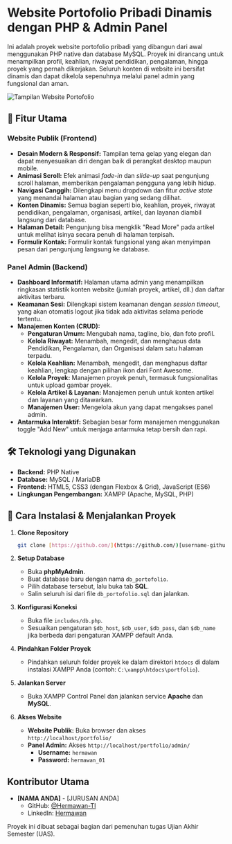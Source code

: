 # Website Portofolio Pribadi Dinamis dengan PHP & Admin Panel

Ini adalah proyek website portofolio pribadi yang dibangun dari awal menggunakan PHP native dan database MySQL. Proyek ini dirancang untuk menampilkan profil, keahlian, riwayat pendidikan, pengalaman, hingga proyek yang pernah dikerjakan. Seluruh konten di website ini bersifat dinamis dan dapat dikelola sepenuhnya melalui panel admin yang fungsional dan aman.

![Tampilan Website Portofolio](https://i.imgur.com/image_99c0dc.png)

## 🌟 Fitur Utama

### Website Publik (Frontend)
* **Desain Modern & Responsif:** Tampilan tema gelap yang elegan dan dapat menyesuaikan diri dengan baik di perangkat desktop maupun mobile.
* **Animasi Scroll:** Efek animasi *fade-in* dan *slide-up* saat pengunjung scroll halaman, memberikan pengalaman pengguna yang lebih hidup.
* **Navigasi Canggih:** Dilengkapi menu dropdown dan fitur *active state* yang menandai halaman atau bagian yang sedang dilihat.
* **Konten Dinamis:** Semua bagian seperti bio, keahlian, proyek, riwayat pendidikan, pengalaman, organisasi, artikel, dan layanan diambil langsung dari database.
* **Halaman Detail:** Pengunjung bisa mengklik "Read More" pada artikel untuk melihat isinya secara penuh di halaman terpisah.
* **Formulir Kontak:** Formulir kontak fungsional yang akan menyimpan pesan dari pengunjung langsung ke database.

### Panel Admin (Backend)
* **Dashboard Informatif:** Halaman utama admin yang menampilkan ringkasan statistik konten website (jumlah proyek, artikel, dll.) dan daftar aktivitas terbaru.
* **Keamanan Sesi:** Dilengkapi sistem keamanan dengan *session timeout*, yang akan otomatis logout jika tidak ada aktivitas selama periode tertentu.
* **Manajemen Konten (CRUD):**
    * **Pengaturan Umum:** Mengubah nama, tagline, bio, dan foto profil.
    * **Kelola Riwayat:** Menambah, mengedit, dan menghapus data Pendidikan, Pengalaman, dan Organisasi dalam satu halaman terpadu.
    * **Kelola Keahlian:** Menambah, mengedit, dan menghapus daftar keahlian, lengkap dengan pilihan ikon dari Font Awesome.
    * **Kelola Proyek:** Manajemen proyek penuh, termasuk fungsionalitas untuk upload gambar proyek.
    * **Kelola Artikel & Layanan:** Manajemen penuh untuk konten artikel dan layanan yang ditawarkan.
    * **Manajemen User:** Mengelola akun yang dapat mengakses panel admin.
* **Antarmuka Interaktif:** Sebagian besar form manajemen menggunakan toggle "Add New" untuk menjaga antarmuka tetap bersih dan rapi.

## 🛠️ Teknologi yang Digunakan

* **Backend:** PHP Native
* **Database:** MySQL / MariaDB
* **Frontend:** HTML5, CSS3 (dengan Flexbox & Grid), JavaScript (ES6)
* **Lingkungan Pengembangan:** XAMPP (Apache, MySQL, PHP)

## 🚀 Cara Instalasi & Menjalankan Proyek

1.  **Clone Repository**
    ```bash
    git clone [https://github.com/](https://github.com/)[username-github-anda]/[nama-repository-anda].git
    ```
2.  **Setup Database**
    * Buka **phpMyAdmin**.
    * Buat database baru dengan nama `db_portofolio`.
    * Pilih database tersebut, lalu buka tab **SQL**.
    * Salin seluruh isi dari file `db_portofolio.sql` dan jalankan.

3.  **Konfigurasi Koneksi**
    * Buka file `includes/db.php`.
    * Sesuaikan pengaturan `$db_host`, `$db_user`, `$db_pass`, dan `$db_name` jika berbeda dari pengaturan XAMPP default Anda.

4.  **Pindahkan Folder Proyek**
    * Pindahkan seluruh folder proyek ke dalam direktori `htdocs` di dalam instalasi XAMPP Anda (contoh: `C:\xampp\htdocs\portfolio`).

5.  **Jalankan Server**
    * Buka XAMPP Control Panel dan jalankan service **Apache** dan **MySQL**.

6.  **Akses Website**
    * **Website Publik:** Buka browser dan akses `http://localhost/portfolio/`
    * **Panel Admin:** Akses `http://localhost/portfolio/admin/`
        * **Username:** `hermawan`
        * **Password:** `hermawan_01`

## Kontributor Utama

* **[NAMA ANDA]** - [JURUSAN ANDA]
    * GitHub: [@Hermawan-TI](https://github.com/Hermawan-TI)
    * LinkedIn: [Hermawan](https://www.linkedin.com/in/hermawan-0a3a03357/)

Proyek ini dibuat sebagai bagian dari pemenuhan tugas Ujian Akhir Semester (UAS).

